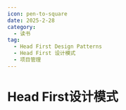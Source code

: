 ```yaml
---
icon: pen-to-square
date: 2025-2-28
category:
  - 读书
tag:
  - Head First Design Patterns
  - Head First 设计模式
  - 项目管理
---
```


# Head First设计模式

